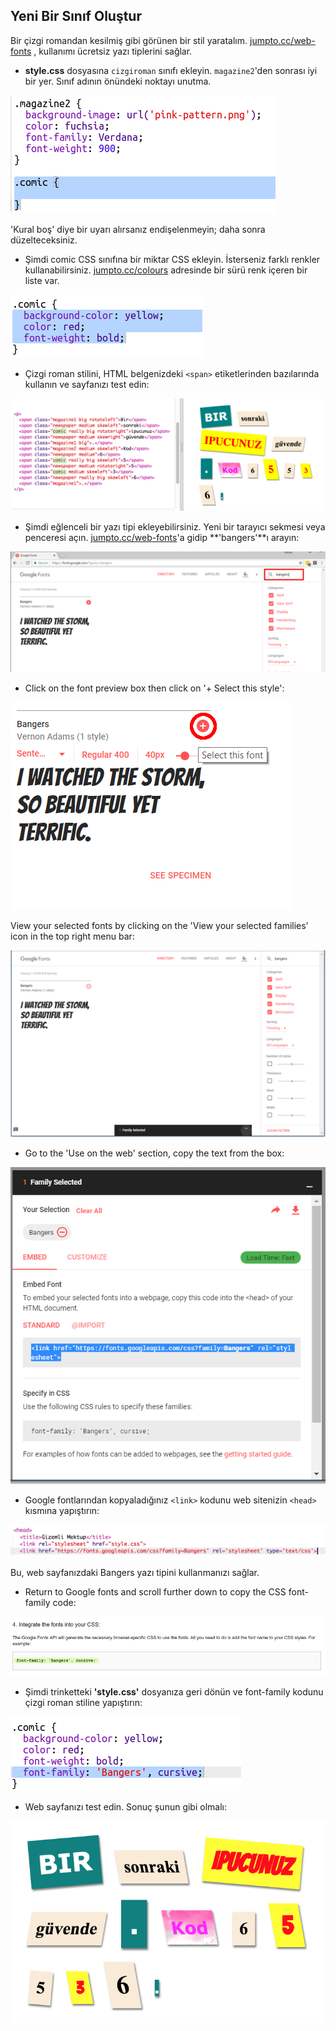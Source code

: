 ## Yeni Bir Sınıf Oluştur

Bir çizgi romandan kesilmiş gibi görünen bir stil yaratalım. <a href="http://jumpto.cc/web-fonts" target="_blank">jumpto.cc/web-fonts</a> , kullanımı ücretsiz yazı tiplerini sağlar.

+ **style.css** dosyasına `cizgiroman` sınıfı ekleyin. `magazine2`'den sonrası iyi bir yer. Sınıf adının önündeki noktayı unutma. 

![ekran görüntüsü](images/letter-comic1.png)

'Kural boş' diye bir uyarı alırsanız endişelenmeyin; daha sonra düzelteceksiniz.

+ Şimdi comic CSS sınıfına bir miktar CSS ekleyin. İsterseniz farklı renkler kullanabilirsiniz. <a href="http://jumpto.cc/colours" target="_blank">jumpto.cc/colours</a> adresinde bir sürü renk içeren bir liste var.

![ekran görüntüsü](images/letter-comic2.png)

+ Çizgi roman stilini, HTML belgenizdeki `<span>` etiketlerinden bazılarında kullanın ve sayfanızı test edin:

![ekran görüntüsü](images/letter-comic-output.png)

+ Şimdi eğlenceli bir yazı tipi ekleyebilirsiniz. Yeni bir tarayıcı sekmesi veya penceresi açın. <a href="http://jumpto.cc/web-fonts" target="_blank">jumpto.cc/web-fonts</a>'a gidip **'bangers'**ı arayın:

![ekran görüntüsü](images/letter-gfonts-1-annotated.png)

+ Click on the font preview box then click on '+ Select this style':

![ekran görüntüsü](images/letter-gfonts-2-annotated.png)

View your selected fonts by clicking on the 'View your selected families' icon in the top right menu bar:

![ekran görüntüsü](images/letter-gfonts-3.png)

+ Go to the 'Use on the web' section, copy the text from the <link />
    box:

![ekran görüntüsü](images/letter-gfonts-4.png)

+ Google fontlarından kopyaladığınız `<link>` kodunu web sitenizin `<head>` kısmına yapıştırın:

![ekran görüntüsü](images/letter-fonts-head.png)

Bu, web sayfanızdaki Bangers yazı tipini kullanmanızı sağlar.

+ Return to Google fonts and scroll further down to copy the CSS font-family code:

![ekran görüntüsü](images/letter-fonts-bangers.png)

+ Şimdi trinketteki **'style.css'** dosyanıza geri dönün ve font-family kodunu çizgi roman stiline yapıştırın:

![ekran görüntüsü](images/letter-fonts-comic.png)

+ Web sayfanızı test edin. Sonuç şunun gibi olmalı: 

![ekran görüntüsü](images/letter-fonts-output.png)